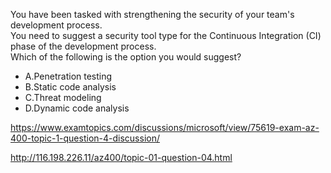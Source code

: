 You have been tasked with strengthening the security of your team's development process.<br/>You need to suggest a security tool type for the Continuous Integration (CI) phase of the development process.<br/>Which of the following is the option you would suggest?<br/><ul><li class="multi-choice-item"><span class="multi-choice-letter" data-choice-letter="A">A.</span>Penetration testing</li><li class="multi-choice-item correct-hidden"><span class="multi-choice-letter" data-choice-letter="B">B.</span>Static code analysis</li><li class="multi-choice-item"><span class="multi-choice-letter" data-choice-letter="C">C.</span>Threat modeling</li><li class="multi-choice-item"><span class="multi-choice-letter" data-choice-letter="D">D.</span>Dynamic code analysis</li></ul><p><a href="https://www.examtopics.com/discussions/microsoft/view/75619-exam-az-400-topic-1-question-4-discussion/">https://www.examtopics.com/discussions/microsoft/view/75619-exam-az-400-topic-1-question-4-discussion/</a></p><p><a href="http://116.198.226.11/az400/topic-01-question-04.html">http://116.198.226.11/az400/topic-01-question-04.html</a></p><script src="https://giscus.app/client.js"                    data-repo="azsamples/az204"                    data-repo-id="R_kgDOMRXzDQ"                    data-category="General"                    data-category-id="DIC_kwDOMRXzDc4Cgi27"                    data-mapping="pathname"                    data-strict="1"                    data-reactions-enabled="0"                    data-emit-metadata="0"                    data-input-position="bottom"                    data-theme="preferred_color_scheme"                    data-lang="en"                    crossorigin="anonymous"                    async>                    </script>